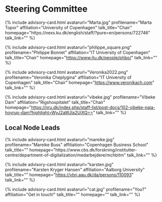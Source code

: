 # Steering Committee

<div id="profile-container">
{% include advisory-card.html avatarurl="Marta.jpg" profilename="Marta Topor" affiliation="University of Copenhagen" talk_title="Chair" homepage="https://nexs.ku.dk/english/staff/?pure=en/persons/722746" talk_link="" %}

{% include advisory-card.html avatarurl="philippe_square.png" profilename="Philippe Bonnet" affiliation="IT University of Copenhagen" talk_title="Chair" homepage="https://www.itu.dk/people/phbo/" talk_link="" %}
  
{% include advisory-card.html avatarurl="Veronika2022.png" profilename="Veronika Cheplygina" affiliation="IT University of Copenhagen" talk_title="Chair" homepage="https://www.veronikach.com" talk_link="" %}
  
{% include advisory-card.html avatarurl="vibeke.jpg" profilename="Vibeke Dam" affiliation="Rigshospitalet" talk_title="Chair" homepage="https://nru.dk/index.php/staff-list/post-docs/102-vibeke-naja-hoyrup-dam?highlight=WyJ2aWJla2UiXQ==" talk_link="" %}
</div>

## Local Node Leads

<div id="profile-container">
{% include advisory-card.html avatarurl="mareike.jpg" profilename="Mareike Buss" affiliation="Copenhagen Business School" talk_title="" homepage="https://www.cbs.dk/forskning/institutter-centre/department-of-digitalization/medarbejdere/mchbitm" talk_link="" %}  

{% include advisory-card.html avatarurl="karsten.jpg" profilename="Karsten Kryger Hansen" affiliation="Aalborg University" talk_title="" homepage="https://vbn.aau.dk/da/persons/110093" talk_link="" %}  
  
{% include advisory-card.html avatarurl="cat.jpg" profilename="You?" affiliation="Get in touch!" talk_title="" homepage="" talk_link="" %}
</div>
